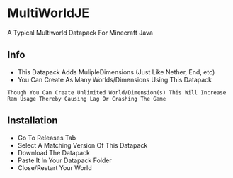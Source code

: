 # MultiWorldJE
A Typical Multiworld Datapack For Minecraft Java

## Info

- This Datapack Adds MulipleDimensions (Just Like Nether, End, etc)
- You Can Create As Many Worlds/Dimensions Using This Datapack

`Though You Can Create Unlimited World/Dimension(s) This Will Increase Ram Usage Thereby Causing Lag Or Crashing The Game`


## Installation 

- Go To Releases Tab
- Select A Matching Version Of This Datapack
- Download The Datapack
- Paste It In Your Datapack Folder
- Close/Restart Your World
